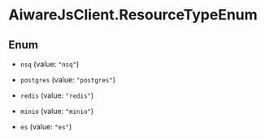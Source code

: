 # AiwareJsClient.ResourceTypeEnum

## Enum


* `nsq` (value: `"nsq"`)

* `postgres` (value: `"postgres"`)

* `redis` (value: `"redis"`)

* `minio` (value: `"minio"`)

* `es` (value: `"es"`)


